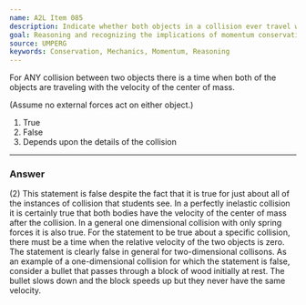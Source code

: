```yaml
---
name: A2L Item 085
description: Indicate whether both objects in a collision ever travel with the velocity of the center of mass.
goal: Reasoning and recognizing the implications of momentum conservation.
source: UMPERG
keywords: Conservation, Mechanics, Momentum, Reasoning
---
```


For ANY collision between two objects there is a time when both of the
objects are traveling with the velocity of the center of mass.

(Assume no external forces act on either object.)

1. True
2. False
3. Depends upon the details of the collision

<hr/>

### Answer

(2) This statement is false despite the fact that it is true for just
about all of the instances of collision that students see. In a
perfectly inelastic collision it is certainly true that both bodies have
the velocity of the center of mass after the collision. In a general one
dimensional collision with only spring forces it is also true. For the
statement to be true about a specific collision, there must be a time
when the relative velocity of the two objects is zero. The statement is
clearly false in general for two-dimensional collisons. As an example of
a one-dimensional collision for which the statement is false, consider a
bullet that passes through a block of wood initially at rest. The bullet
slows down and the block speeds up but they never have the same
velocity.
